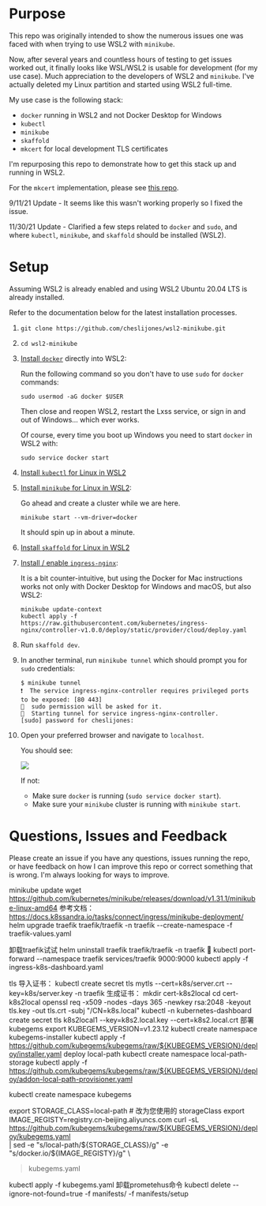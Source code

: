 # Purpose
This repo was originally intended to show the numerous issues one was faced with when trying to use WSL2 with `minikube`.

Now, after several years and countless hours of testing to get issues worked out, it finally looks like WSL/WSL2 is usable for development (for my use case). Much appreciation to the developers of WSL2 and `minikube`. I've actually deleted my Linux partition and started using WSL2 full-time.

My use case is the following stack:
- `docker` running in WSL2 and not Docker Desktop for Windows
- `kubectl`
- `minikube`
- `skaffold`
- `mkcert` for local development TLS certificates

I'm repurposing this repo to demonstrate how to get this stack up and running in WSL2.

For the `mkcert` implementation, please see [this repo](https://github.com/cheslijones/tls-minikube).

9/11/21 Update - It seems like this wasn't working properly so I fixed the issue.

11/30/21 Update - Clarified a few steps related to `docker` and `sudo`, and where `kubectl`, `minikube`, and `skaffold` should be installed (WSL2).

# Setup

Assuming WSL2 is already enabled and using WSL2 Ubuntu 20.04 LTS is already installed.

Refer to the documentation below for the latest installation processes.

1. `git clone https://github.com/cheslijones/wsl2-minikube.git`

2. `cd wsl2-minikube`

3. [Install `docker`](https://docs.docker.com/engine/install/ubuntu/) directly into WSL2:

   Run the following command so you don't have to use `sudo` for `docker` commands:
   ```
   sudo usermod -aG docker $USER
   ```
   Then close and reopen WSL2, restart the Lxss service, or sign in and out of Windows... which ever works. 
   
   Of course, every time you boot up Windows you need to start `docker` in WSL2 with:
   ```
   sudo service docker start
   ```

4. [Install `kubectl` for Linux in WSL2](https://kubernetes.io/docs/tasks/tools/install-kubectl-linux/)


5. [Install `minikube` for Linux in WSL2](https://minikube.sigs.k8s.io/docs/start/):
    
    Go ahead and create a cluster while we are here. 
    ```
    minikube start --vm-driver=docker
    ```
    It should spin up in about a minute. 

6. [Install `skaffold` for Linux in WSL2](https://skaffold.dev/docs/install/)

7. [Install / enable `ingress-nginx`](https://kubernetes.github.io/ingress-nginx/deploy/):

    It is a bit counter-intuitive, but using the Docker for Mac instructions works not only with Docker Desktop for Windows and macOS, but also WSL2:
    ```    
    minikube update-context
    kubectl apply -f https://raw.githubusercontent.com/kubernetes/ingress-nginx/controller-v1.0.0/deploy/static/provider/cloud/deploy.yaml
    ```

8. Run `skaffold dev`.
9. In another terminal, run `minikube tunnel` which should prompt you for `sudo` credentials:

    ```
    $ minikube tunnel
    ❗  The service ingress-nginx-controller requires privileged ports to be exposed: [80 443]
    🔑  sudo permission will be asked for it.
    🏃  Starting tunnel for service ingress-nginx-controller.
    [sudo] password for cheslijones: 
    ```

10. Open your preferred browser and navigate to `localhost`. 

    You should see:

    [<img src="https://assets.digitalocean.com/articles/66983/React_template_project.png">](https://assets.digitalocean.com/articles/66983/React_template_project.png)

    If not:

    - Make sure `docker` is running (`sudo service docker start`).
    - Make sure your `minikube` cluster is running with `minikube start`.


# Questions, Issues and Feedback
Please create an issue if you have any questions, issues running the repo, or have feedback on how I can improve this repo or correct something that is wrong. I'm always looking for ways to improve.

minikube update
wget https://github.com/kubernetes/minikube/releases/download/v1.31.1/minikube-linux-amd64
参考文档：
https://docs.k8ssandra.io/tasks/connect/ingress/minikube-deployment/
helm upgrade traefik traefik/traefik -n traefik --create-namespace -f traefik-values.yaml

卸载traefik试试
helm uninstall traefik traefik/traefik -n traefik
🌈 kubectl port-forward --namespace traefik services/traefik 9000:9000
kubectl apply -f ingress-k8s-dashboard.yaml


tls 导入证书：
kubectl create secret tls mytls --cert=k8s/server.crt --key=k8s/server.key -n traefik
生成证书：
mkdir cert-k8s2local
cd cert-k8s2local
openssl req -x509 -nodes -days 365 -newkey rsa:2048 -keyout tls.key -out tls.crt -subj "/CN=k8s.local"
kubectl -n kubernetes-dashboard   create secret tls k8s2local1 --key=k8s2.local.key --cert=k8s2.local.crt
部署kubegems
export KUBEGEMS_VERSION=v1.23.12 
kubectl create namespace kubegems-installer
kubectl apply -f https://github.com/kubegems/kubegems/raw/${KUBEGEMS_VERSION}/deploy/installer.yaml
deploy local-path
kubectl create namespace local-path-storage
kubectl apply -f https://github.com/kubegems/kubegems/raw/${KUBEGEMS_VERSION}/deploy/addon-local-path-provisioner.yaml


 kubectl create namespace kubegems

 export STORAGE_CLASS=local-path  # 改为您使用的 storageClass
 export IMAGE_REGISTY=registry.cn-beijing.aliyuncs.com
curl -sL https://github.com/kubegems/kubegems/raw/${KUBEGEMS_VERSION}/deploy/kubegems.yaml \
| sed -e "s/local-path/${STORAGE_CLASS}/g" -e "s/docker.io/${IMAGE_REGISTY}/g" \
> kubegems.yaml

 kubectl apply -f kubegems.yaml
 卸载prometehus命令
 kubectl delete --ignore-not-found=true -f manifests/ -f manifests/setup
